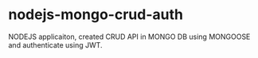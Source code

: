 # nodejs-mongo-crud-auth
NODEJS applicaiton, created CRUD API in MONGO DB using MONGOOSE and authenticate using JWT.
